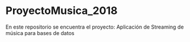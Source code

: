 # ProyectoMusica_2018
En este repositorio se encuentra el proyecto: Aplicación de Streaming de música para bases de datos
